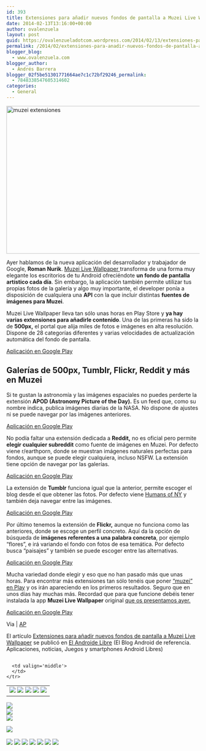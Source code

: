 ```yaml
---
id: 393
title: Extensiones para añadir nuevos fondos de pantalla a Muzei Live Wallpaper
date: 2014-02-13T13:16:00+00:00
author: ovalenzuela
layout: post
guid: https://ovalenzueladotcom.wordpress.com/2014/02/13/extensiones-para-anadir-nuevos-fondos-de-pantalla-a-muzei-live-wallpaper
permalink: /2014/02/extensiones-para-anadir-nuevos-fondos-de-pantalla-a-muzei-live-wallpaper.html
blogger_blog:
  - www.ovalenzuela.com
blogger_author:
  - Andrés Barrera
blogger_02f5be51301771664ae7c1c72bf29246_permalink:
  - 7848338547605314602
categories:
  - General
---
```

[<img class="aligncenter size-full wp-image-127130" alt="muzei extensiones" src="http://www.elandroidelibre.com/wp-content/uploads/2014/02/muzei-extensiones.png" width="666" height="386" />](http://www.elandroidelibre.com/wp-content/uploads/2014/02/muzei-extensiones.png)

Ayer hablamos de la nueva aplicación del desarrollador y trabajador de Google, **Roman Nurik**. <a title="Muzei Live Wallpaper del creador de Dashclock, el fondo de pantalla que convierte tu Android en un museo" href="http://www.elandroidelibre.com/2014/02/muzei-live-wallpaper-del-creador-de-dashclock-el-fondo-de-pantalla-que-convierte-tu-android-en-un-museo.html" target="_blank">Muzei Live Wallpaper </a>transforma de una forma muy elegante los escritorios de tu Android ofreciéndote **un fondo de pantalla artístico cada día**. Sin embargo, la aplicación también permite utilizar tus propias fotos de la galería y algo muy importante, el developer ponía a disposición de cualquiera una **API** con la que incluir distintas **fuentes de imágenes para Muzei**.

Muzei Live Wallpaper lleva tan sólo unas horas en Play Store y **ya hay varias extensiones para añadirle contenido**. Una de las primeras ha sido la de **500px,** el portal que alija miles de fotos e imágenes en alta resolución. Dispone de 28 categorías diferentes y varias velocidades de actualización automática del fondo de pantalla.

<a target="_blank" href="https://play.google.com/store/apps/details?id=com.miz.muzei.fivehundredpx">Aplicación en Google Play</a>

## Galerías de 500px, Tumblr, Flickr, Reddit y más en Muzei

Si te gustan la astronomía y las imágenes espaciales no puedes perderte la extensión **APOD (Astronomy Picture of the Day).** Es un feed que, como su nombre indica, publica imágenes diarias de la NASA. No dispone de ajustes ni se puede navegar por las imágenes anteriores.

<a target="_blank" href="https://play.google.com/store/apps/details?id=com.richapps.apod">Aplicación en Google Play</a>

No podía faltar una extensión dedicada a **Reddit,** no es oficial pero permite **elegir cualquier subreddit** como fuente de imágenes en Muzei. Por defecto viene r/earthporn, donde se muestran imágenes naturales perfectas para fondos, aunque se puede elegir cualquiera, incluso NSFW. La extensión tiene opción de navegar por las galerías.

<a target="_blank" href="https://play.google.com/store/apps/details?id=com.deeptrouble.muzei.picsfromreddit">Aplicación en Google Play</a>

La extensión de **Tumblr** funciona igual que la anterior, permite escoger el blog desde el que obtener las fotos. Por defecto viene <a title="http://www.humansofnewyork.com/" href="http://www.humansofnewyork.com/" target="_blank">Humans of NY</a> y también deja navegar entre las imágenes.

<a target="_blank" href="https://play.google.com/store/apps/details?id=com.jamesob.muzei.tumblr">Aplicación en Google Play</a>

Por último tenemos la extensión de **Flickr,** aunque no funciona como las anteriores, donde se escoge un perfil concreto. Aquí da la opción de búsqueda de **imágenes referentes a una palabra concreta**, por ejemplo “flores”, e irá variando el fondo con fotos de esa temática. Por defecto busca “paisajes” y también se puede escoger entre las alternativas.

<a target="_blank" href="https://play.google.com/store/apps/details?id=com.npi.muzeiflickr">Aplicación en Google Play</a>

Mucha variedad donde elegir y eso que no han pasado más que unas horas. Para encontrar más extensiones tan sólo tenéis que poner <a title="https://play.google.com/store/search?q=muzei&c=apps" href="https://play.google.com/store/search?q=muzei&c=apps" target="_blank">“muzei” en Play</a> y os irán apareciendo en los primeros resultados. Seguro que en unos días hay muchas más. Recordad que para que funcione debéis tener instalada la app **Muzei Live Wallpaper** original <a title="Muzei Live Wallpaper del creador de Dashclock, el fondo de pantalla que convierte tu Android en un museo" href="http://www.elandroidelibre.com/2014/02/muzei-live-wallpaper-del-creador-de-dashclock-el-fondo-de-pantalla-que-convierte-tu-android-en-un-museo.html" target="_blank">que os presentamos ayer.</a>

<a target="_blank" href="https://play.google.com/store/apps/details?id=net.nurik.roman.muzei">Aplicación en Google Play</a>

Via | <a title="http://www.androidpolice.com/2014/02/13/roman-nuriks-muzei-live-wallpaper-already-has-extensions-for-500px-reddit-apod-and-more/" href="http://www.androidpolice.com/2014/02/13/roman-nuriks-muzei-live-wallpaper-already-has-extensions-for-500px-reddit-apod-and-more/" target="_blank">AP</a>

El artículo [Extensiones para añadir nuevos fondos de pantalla a Muzei Live Wallpaper](http://www.elandroidelibre.com/2014/02/extensiones-para-anadir-nuevos-fondos-de-pantalla-a-muzei-live-wallpaper.html) se publicó en [El Androide Libre](http://www.elandroidelibre.com) (El Blog Android de referencia. Aplicaciones, noticias, Juegos y smartphones Android Libres)


<img width="1" height="1" src="http://rss.feedsportal.com/c/34005/f/617036/s/3711a633/sc/5/mf.gif" border="0" /> 

<div>
  <table border='0'>
    <tr>
      <td valign='middle'>
        <a href="http://share.feedsportal.com/share/twitter/?u=http%3A%2F%2Fwww.elandroidelibre.com%2F2014%2F02%2Fextensiones-para-anadir-nuevos-fondos-de-pantalla-a-muzei-live-wallpaper.html&t=Extensiones+para+a%C3%B1adir+nuevos+fondos+de+pantalla+a+Muzei+Live+Wallpaper" target="_blank"><img src="http://res3.feedsportal.com/social/twitter.png" border="0" /></a> <a href="http://share.feedsportal.com/share/facebook/?u=http%3A%2F%2Fwww.elandroidelibre.com%2F2014%2F02%2Fextensiones-para-anadir-nuevos-fondos-de-pantalla-a-muzei-live-wallpaper.html&t=Extensiones+para+a%C3%B1adir+nuevos+fondos+de+pantalla+a+Muzei+Live+Wallpaper" target="_blank"><img src="http://res3.feedsportal.com/social/facebook.png" border="0" /></a> <a href="http://share.feedsportal.com/share/linkedin/?u=http%3A%2F%2Fwww.elandroidelibre.com%2F2014%2F02%2Fextensiones-para-anadir-nuevos-fondos-de-pantalla-a-muzei-live-wallpaper.html&t=Extensiones+para+a%C3%B1adir+nuevos+fondos+de+pantalla+a+Muzei+Live+Wallpaper" target="_blank"><img src="http://res3.feedsportal.com/social/linkedin.png" border="0" /></a> <a href="http://share.feedsportal.com/share/gplus/?u=http%3A%2F%2Fwww.elandroidelibre.com%2F2014%2F02%2Fextensiones-para-anadir-nuevos-fondos-de-pantalla-a-muzei-live-wallpaper.html&t=Extensiones+para+a%C3%B1adir+nuevos+fondos+de+pantalla+a+Muzei+Live+Wallpaper" target="_blank"><img src="http://res3.feedsportal.com/social/googleplus.png" border="0" /></a> <a href="http://share.feedsportal.com/share/email/?u=http%3A%2F%2Fwww.elandroidelibre.com%2F2014%2F02%2Fextensiones-para-anadir-nuevos-fondos-de-pantalla-a-muzei-live-wallpaper.html&t=Extensiones+para+a%C3%B1adir+nuevos+fondos+de+pantalla+a+Muzei+Live+Wallpaper" target="_blank"><img src="http://res3.feedsportal.com/social/email.png" border="0" /></a>
      </td>
      
      <td valign='middle'>
      </td>
    </tr>
  </table>
</div>

[<img src="http://da.feedsportal.com/r/186530488977/u/49/f/617036/c/34005/s/3711a633/sc/5/rc/1/rc.img" border="0" />](http://da.feedsportal.com/r/186530488977/u/49/f/617036/c/34005/s/3711a633/sc/5/rc/1/rc.htm)  
[<img src="http://da.feedsportal.com/r/186530488977/u/49/f/617036/c/34005/s/3711a633/sc/5/rc/2/rc.img" border="0" />](http://da.feedsportal.com/r/186530488977/u/49/f/617036/c/34005/s/3711a633/sc/5/rc/2/rc.htm)  
[<img src="http://da.feedsportal.com/r/186530488977/u/49/f/617036/c/34005/s/3711a633/sc/5/rc/3/rc.img" border="0" />](http://da.feedsportal.com/r/186530488977/u/49/f/617036/c/34005/s/3711a633/sc/5/rc/3/rc.htm)

[<img src="http://da.feedsportal.com/r/186530488977/u/49/f/617036/c/34005/s/3711a633/a2.img" border="0" />](http://da.feedsportal.com/r/186530488977/u/49/f/617036/c/34005/s/3711a633/a2.htm)
<img width="1" height="1" src="http://pi.feedsportal.com/r/186530488977/u/49/f/617036/c/34005/s/3711a633/a2t.img" border="0" /> 

<div>
  <a href="http://feeds.feedburner.com/~ff/elandroidelibre?a=e6-9vvzyhGI:k6XslJrR3OE:ecdYMiMMAMM"><img src="http://feeds.feedburner.com/~ff/elandroidelibre?d=ecdYMiMMAMM" border="0" /></a> <a href="http://feeds.feedburner.com/~ff/elandroidelibre?a=e6-9vvzyhGI:k6XslJrR3OE:V_sGLiPBpWU"><img src="http://feeds.feedburner.com/~ff/elandroidelibre?i=e6-9vvzyhGI:k6XslJrR3OE:V_sGLiPBpWU" border="0" /></a> <a href="http://feeds.feedburner.com/~ff/elandroidelibre?a=e6-9vvzyhGI:k6XslJrR3OE:7Q72WNTAKBA"><img src="http://feeds.feedburner.com/~ff/elandroidelibre?d=7Q72WNTAKBA" border="0" /></a> <a href="http://feeds.feedburner.com/~ff/elandroidelibre?a=e6-9vvzyhGI:k6XslJrR3OE:dnMXMwOfBR0"><img src="http://feeds.feedburner.com/~ff/elandroidelibre?d=dnMXMwOfBR0" border="0" /></a> <a href="http://feeds.feedburner.com/~ff/elandroidelibre?a=e6-9vvzyhGI:k6XslJrR3OE:yIl2AUoC8zA"><img src="http://feeds.feedburner.com/~ff/elandroidelibre?d=yIl2AUoC8zA" border="0" /></a> <a href="http://feeds.feedburner.com/~ff/elandroidelibre?a=e6-9vvzyhGI:k6XslJrR3OE:qj6IDK7rITs"><img src="http://feeds.feedburner.com/~ff/elandroidelibre?d=qj6IDK7rITs" border="0" /></a> <a href="http://feeds.feedburner.com/~ff/elandroidelibre?a=e6-9vvzyhGI:k6XslJrR3OE:I9og5sOYxJI"><img src="http://feeds.feedburner.com/~ff/elandroidelibre?d=I9og5sOYxJI" border="0" /></a>
</div>

<img src="http://feeds.feedburner.com/~r/elandroidelibre/~4/e6-9vvzyhGI" height="1" width="1" />